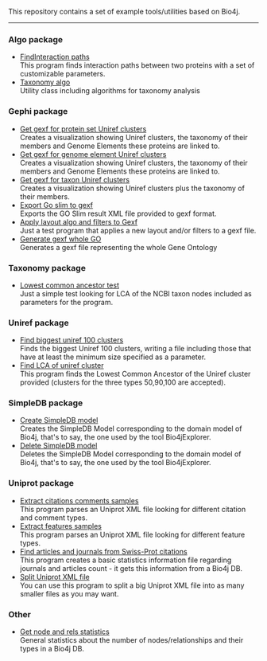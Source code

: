 This repository contains a set of example tools/utilities based on Bio4j.

----------------------------------

### Algo package

* [FindInteraction paths](docs/Find-interaction-paths.md)  
  This program finds interaction paths between two proteins with a set of customizable parameters.
* [Taxonomy algo](docs/Taxonomy-algo.md)  
  Utility class including algorithms for taxonomy analysis


### Gephi package

* [Get gexf for protein set Uniref clusters](docs/Get-gexf-for-protein-set-uniref-clusters.md)  
  Creates a visualization showing Uniref clusters, the taxonomy of their members and Genome Elements these proteins are linked to.
* [Get gexf for genome element Uniref clusters](docs/Get-gexf-for-genome-element-uniref-clusters.md)  
  Creates a visualization showing Uniref clusters, the taxonomy of their members and Genome Elements these proteins are linked to.
* [Get gexf for taxon Uniref clusters](docs/Get-gexf-for-taxon-uniref-clusters.md)  
  Creates a visualization showing Uniref clusters plus the taxonomy of their members.
* [Export Go slim to gexf](docs/Export-go-slim-to-gexf.md)  
  Exports the GO Slim result XML file provided to gexf format.
* [Apply layout algo and filters to Gexf](docs/Apply-layout-algo-and-filters-to-gexf.md)  
  Just a test program that applies a new layout and/or filters to a gexf file.
* [Generate gexf whole GO](docs/Generate-gexf-whole-go.md)  
  Generates a gexf file representing the whole Gene Ontology


### Taxonomy package

* [Lowest common ancestor test](docs/Lowest-common-ancestor-test.md)  
  Just a simple test looking for LCA of the NCBI taxon nodes included as parameters for the program.


### Uniref package

* [Find biggest uniref 100 clusters](docs/Find-biggest-uniref-100-clusters.md)  
  Finds the biggest Uniref 100 clusters, writing a file including those that have at least the minimum size specified as a parameter.
* [Find LCA of uniref cluster](docs/Find-lca-of-uniref-cluster.md)  
  This program finds the Lowest Common Ancestor of the Uniref cluster provided (clusters for the three types 50,90,100 are accepted).


### SimpleDB package

* [Create SimpleDB model](docs/Create-simpledb-model.md)   
  Creates the SimpleDB Model corresponding to the domain model of Bio4j, that's to say, the one used by the tool Bio4jExplorer.
* [Delete SimpleDB model](docs/Delete-simpledb-model.md)  
  Deletes the SimpleDB Model corresponding to the domain model of Bio4j, that's to say, the one used by the tool Bio4jExplorer.


### Uniprot package

* [Extract citations comments samples](docs/Extract-citations-comments-samples.md)   
  This program parses an Uniprot XML file looking for different citation and comment types.
* [Extract features samples](docs/Extract-features-samples.md)  
  This program parses an Uniprot XML file looking for different feature types.
* [Find articles and journals from Swiss-Prot citations](docs/Find-articles-and-journals-from-swiss-prot-citations.md)  
  This program creates a basic statistics information file regarding journals and articles count - it gets this information from a Bio4j DB.
* [Split Uniprot XML file](docs/Split-uniprot-xml-file.md)  
  You can use this program to split a big Uniprot XML file into as many smaller files as you may want.

### Other

* [Get node and rels statistics](docs/Get-node-and-rels-statistics.md)   
  General statistics about the number of nodes/relationships and their types in a Bio4j DB.
</del>

